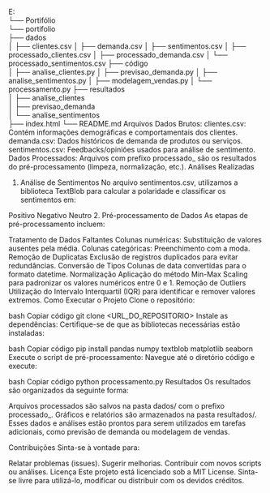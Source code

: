 E:\
└── Portifólio\
    └── portifolio\
        ├── dados\
        │   ├── clientes.csv
        │   ├── demanda.csv
        │   ├── sentimentos.csv
        │   ├── processado_clientes.csv
        │   ├── processado_demanda.csv
        │   └── processado_sentimentos.csv
        ├── código\
        │   ├── analise_clientes.py
        │   ├── previsao_demanda.py
        │   ├── analise_sentimentos.py
        │   ├── modelagem_vendas.py
        │   └── processamento.py
        ├── resultados\
        │   ├── analise_clientes\
        │   ├── previsao_demanda\
        │   └── analise_sentimentos\
        ├── index.html
        └── README.md
Arquivos
Dados Brutos:
clientes.csv: Contém informações demográficas e comportamentais dos clientes.
demanda.csv: Dados históricos de demanda de produtos ou serviços.
sentimentos.csv: Feedbacks/opiniões usados para análise de sentimento.
Dados Processados:
Arquivos com prefixo processado_ são os resultados do pré-processamento (limpeza, normalização, etc.).
Análises Realizadas
1. Análise de Sentimentos
No arquivo sentimentos.csv, utilizamos a biblioteca TextBlob para calcular a polaridade e classificar os sentimentos em:

Positivo
Negativo
Neutro
2. Pré-processamento de Dados
As etapas de pré-processamento incluem:

Tratamento de Dados Faltantes
Colunas numéricas: Substituição de valores ausentes pela média.
Colunas categóricas: Preenchimento com a moda.
Remoção de Duplicatas
Exclusão de registros duplicados para evitar redundâncias.
Conversão de Tipos
Colunas de data convertidas para o formato datetime.
Normalização
Aplicação do método Min-Max Scaling para padronizar os valores numéricos entre 0 e 1.
Remoção de Outliers
Utilização do Intervalo Interquartil (IQR) para identificar e remover valores extremos.
Como Executar o Projeto
Clone o repositório:

bash
Copiar código
git clone <URL_DO_REPOSITORIO>
Instale as dependências: Certifique-se de que as bibliotecas necessárias estão instaladas:

bash
Copiar código
pip install pandas numpy textblob matplotlib seaborn
Execute o script de pré-processamento: Navegue até o diretório código e execute:

bash
Copiar código
python processamento.py
Resultados
Os resultados são organizados da seguinte forma:

Arquivos processados são salvos na pasta dados/ com o prefixo processado_.
Gráficos e relatórios são armazenados na pasta resultados/.
Esses dados e análises estão prontos para serem utilizados em tarefas adicionais, como previsão de demanda ou modelagem de vendas.

Contribuições
Sinta-se à vontade para:

Relatar problemas (issues).
Sugerir melhorias.
Contribuir com novos scripts ou análises.
Licença
Este projeto está licenciado sob a MIT License. Sinta-se livre para utilizá-lo, modificar ou distribuir com os devidos créditos.

